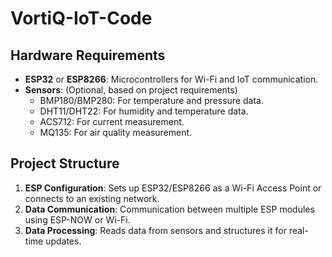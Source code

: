 # VortiQ-IoT-Code

## Hardware Requirements

- **ESP32** or **ESP8266**: Microcontrollers for Wi-Fi and IoT communication.
- **Sensors**: (Optional, based on project requirements)
  - BMP180/BMP280: For temperature and pressure data.
  - DHT11/DHT22: For humidity and temperature data.
  - ACS712: For current measurement.
  - MQ135: For air quality measurement.

## Project Structure

1. **ESP Configuration**: Sets up ESP32/ESP8266 as a Wi-Fi Access Point or connects to an existing network.
2. **Data Communication**: Communication between multiple ESP modules using ESP-NOW or Wi-Fi.
3. **Data Processing**: Reads data from sensors and structures it for real-time updates.